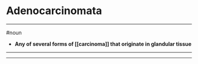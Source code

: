 # Adenocarcinomata
---
#noun
- **Any of several forms of [[carcinoma]] that originate in glandular tissue**
---
---
